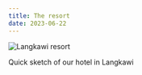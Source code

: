 ```yaml
---
title: The resort
date: 2023-06-22
---
```


![Langkawi resort](/230623-the-hotel.jpeg)

Quick sketch of our hotel in Langkawi




